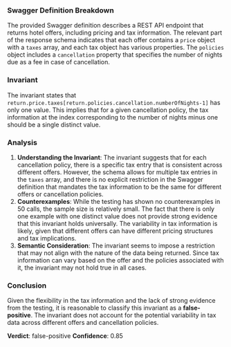 ### Swagger Definition Breakdown
The provided Swagger definition describes a REST API endpoint that returns hotel offers, including pricing and tax information. The relevant part of the response schema indicates that each offer contains a `price` object with a `taxes` array, and each tax object has various properties. The `policies` object includes a `cancellation` property that specifies the number of nights due as a fee in case of cancellation.

### Invariant
The invariant states that `return.price.taxes[return.policies.cancellation.numberOfNights-1]` has only one value. This implies that for a given cancellation policy, the tax information at the index corresponding to the number of nights minus one should be a single distinct value.

### Analysis
1. **Understanding the Invariant**: The invariant suggests that for each cancellation policy, there is a specific tax entry that is consistent across different offers. However, the schema allows for multiple tax entries in the `taxes` array, and there is no explicit restriction in the Swagger definition that mandates the tax information to be the same for different offers or cancellation policies.
2. **Counterexamples**: While the testing has shown no counterexamples in 50 calls, the sample size is relatively small. The fact that there is only one example with one distinct value does not provide strong evidence that this invariant holds universally. The variability in tax information is likely, given that different offers can have different pricing structures and tax implications.
3. **Semantic Consideration**: The invariant seems to impose a restriction that may not align with the nature of the data being returned. Since tax information can vary based on the offer and the policies associated with it, the invariant may not hold true in all cases.

### Conclusion
Given the flexibility in the tax information and the lack of strong evidence from the testing, it is reasonable to classify this invariant as a **false-positive**. The invariant does not account for the potential variability in tax data across different offers and cancellation policies. 

**Verdict**: false-positive
**Confidence**: 0.85
